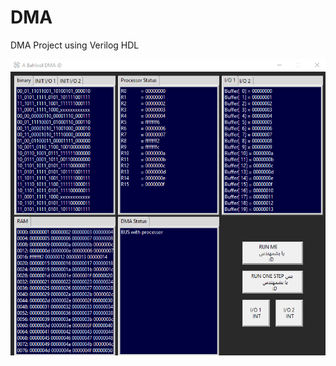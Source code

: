 # DMA
DMA Project using Verilog HDL 

![DMA](https://github.com/FaresSalem/DMA/blob/master/GUI/GUI%20screenshot.png)
